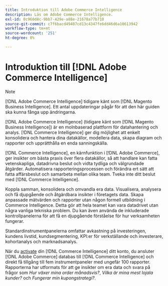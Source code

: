 ```yaml
---
title: Introduktion till Adobe Commerce Intelligence
description: Läs om Adobe Commerce Intelligence.
exl-id: 0c960d8c-9bb7-429e-a88e-21678a77b710
source-git-commit: c7f6bacd49487cd13c4347fe6dd46d6a10613942
workflow-type: tm+mt
source-wordcount: '251'
ht-degree: 0%

---
```



# Introduktion till [!DNL Adobe Commerce Intelligence]

>[!NOTE]
>
>[!DNL Adobe Commerce Intelligence] tidigare känt som [!DNL Magento Business Intelligence]. Ett antal uppdateringar pågår för att den här guiden ska kunna fånga upp ändringarna.

[!DNL Adobe Commerce Intelligence] (tidigare känt som [!DNL Magento Business Intelligence]) är en molnbaserad plattform för datahantering och analys. [!DNL Commerce Intelligence] ger dig möjlighet att enkelt konsolidera och hantera dina datakällor, modellera data, skapa diagram och rapporter och upprätthålla en enda sanningskälla.

[!DNL Commerce Intelligence], en kärnfunktion i [!DNL Adobe Commerce], ger insikter om bästa praxis över flera datakällor, så att handlare kan fatta vetenskapliga, datadrivna beslut och vidta tydliga och välgrundade åtgärder. Automatisera rapporteringsprocessen och förändra ert sätt att fatta affärsbeslut och samarbeta mellan olika team. Tveka inte ditt beslut med [!DNL Commerce Intelligence].

Koppla samman, konsolidera och omvandla era data. Visualisera, analysera och få djupgående och åtgärdbara insikter i företagets data. Skapa anpassade mätvärden och rapporter utan någon formell utbildning i Commerce Intelligence. Detta gör att hela teamet kan vara datadrivet utan några vanliga tekniska problem. Du kan även använda de inkluderade kontrollpanelerna för att få en djupgående förståelse för hur verksamheten fungerar.

Standardinstrumentpanelerna omfattar avkastning på investeringen, kundens livstid, kundsegmentering, KPI:er för verkställande och investerare, kohortanalys och marknadsanalys.

När du [activate](../getting-started/onpremise-activation.md) din [!DNL Commerce Intelligence] ditt konto, du ansluter [!DNL Adobe Commerce] databas till [!DNL Commerce Intelligence] och direkt få tillgång till fem instrumentpaneler med ungefär 100 rapporter. Rapporterna har utformats för att ge insikter om era data och svara på frågor som *Hur växer mina order månadsvis?*, *Vilka är mina mest lojala kunder?* och *Fungerar min kupongstrategi?*.
